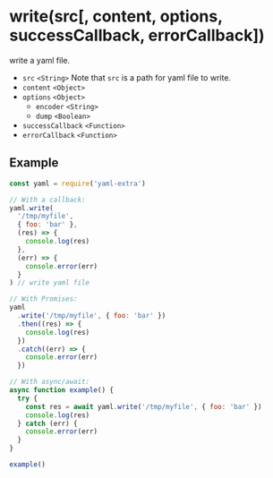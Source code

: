 # write(src[, content, options, successCallback, errorCallback])

write a yaml file.

- `src` `<String>` Note that `src` is a path for yaml file to write.
- `content` `<Object>`
- `options` `<Object>`
  - `encoder` `<String>`
  - `dump` `<Boolean>`
- `successCallback` `<Function>`
- `errorCallback` `<Function>`

## Example

```js
const yaml = require('yaml-extra')

// With a callback:
yaml.write(
  '/tmp/myfile',
  { foo: 'bar' },
  (res) => {
    console.log(res)
  },
  (err) => {
    console.error(err)
  }
) // write yaml file

// With Promises:
yaml
  .write('/tmp/myfile', { foo: 'bar' })
  .then((res) => {
    console.log(res)
  })
  .catch((err) => {
    console.error(err)
  })

// With async/await:
async function example() {
  try {
    const res = await yaml.write('/tmp/myfile', { foo: 'bar' })
    console.log(res)
  } catch (err) {
    console.error(err)
  }
}

example()
```
